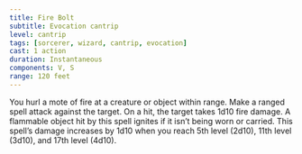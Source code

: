 ```yaml
---
title: Fire Bolt
subtitle: Evocation cantrip
level: cantrip
tags: [sorcerer, wizard, cantrip, evocation]
cast: 1 action
duration: Instantaneous
components: V, S
range: 120 feet
---
```

You hurl a mote of fire at a creature or object within range. Make a ranged spell attack against the target. On a hit, the target takes 1d10 fire damage. A flammable object hit by this spell ignites if it isn’t being worn or carried. This spell’s damage increases by 1d10 when you reach 5th level (2d10), 11th level (3d10), and 17th level (4d10).